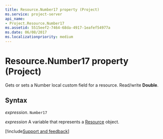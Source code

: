 ```yaml
---
title: Resource.Number17 property (Project)
ms.service: project-server
api_name:
- Project.Resource.Number17
ms.assetid: 5515eef2-7464-68da-4917-1eafef54977a
ms.date: 06/08/2017
ms.localizationpriority: medium
---
```



# Resource.Number17 property (Project)

Gets or sets a Number local custom field for a resource. Read/write **Double**.


## Syntax

_expression_. `Number17`

_expression_ A variable that represents a [Resource](./Project.Resource.md) object.

[!include[Support and feedback](~/includes/feedback-boilerplate.md)]